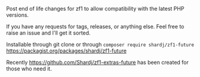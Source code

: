 Post end of life changes for zf1 to allow compatibility with the latest PHP versions.

If you have any requests for tags, releases, or anything else. Feel free to raise an issue and I'll get it sorted.

Installable through git clone or through `composer require shardj/zf1-future` https://packagist.org/packages/shardj/zf1-future

Recently https://github.com/Shardj/zf1-extras-future has been created for those who need it.
